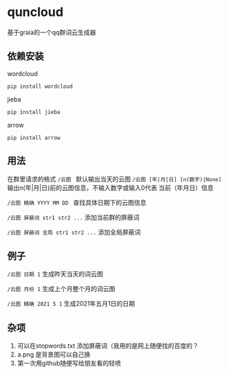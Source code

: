 # quncloud
基于graia的一个qq群词云生成器

## 依赖安装

wordcloud

`pip install wordcloud`

jieba


`pip install jieba`


arrow

`pip install arrow`

## 用法
在群里请求的格式
`/云图 ` 默认输出当天的云图
`/云图 [年|月|日] [n(数字)|None] ` 输出n(年|月|日)前的云图信息，不输入数字或输入0代表 当前（年月日）信息

`/云图 精确 YYYY MM DD ` 查找具体日期下的云图信息

`/云图 屏蔽词 str1 str2 ...` 添加当前群的屏蔽词

`/云图 屏蔽词 全局 str1 str2 ...` 添加全局屏蔽词

## 例子

`/云图 日期 1` 生成昨天当天的词云图

`/云图 月份 1` 生成上个月整个月的词云图

`/云图 精确 2021 5 1` 生成2021年五月1日的日期

## 杂项

1. 可以在stopwords.txt 添加屏蔽词（我用的是网上随便找的百度的？
2. a.png 是背景图可以自己换
3. 第一次用github随便写给朋友看的轻喷
